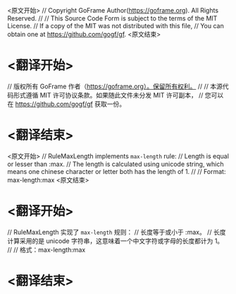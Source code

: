 
<原文开始>
// Copyright GoFrame Author(https://goframe.org). All Rights Reserved.
//
// This Source Code Form is subject to the terms of the MIT License.
// If a copy of the MIT was not distributed with this file,
// You can obtain one at https://github.com/gogf/gf.
<原文结束>

# <翻译开始>
// 版权所有 GoFrame 作者（https://goframe.org）。保留所有权利。
//
// 本源代码形式遵循 MIT 许可协议条款。如果随此文件未分发 MIT 许可副本，
// 您可以在 https://github.com/gogf/gf 获取一份。
# <翻译结束>


<原文开始>
// RuleMaxLength implements `max-length` rule:
// Length is equal or lesser than :max.
// The length is calculated using unicode string, which means one chinese character or letter both has the length of 1.
//
// Format: max-length:max
<原文结束>

# <翻译开始>
// RuleMaxLength 实现了 `max-length` 规则：
// 长度等于或小于 :max。
// 长度计算采用的是 unicode 字符串，这意味着一个中文字符或字母的长度都计为 1。
//
// 格式：max-length:max
# <翻译结束>

